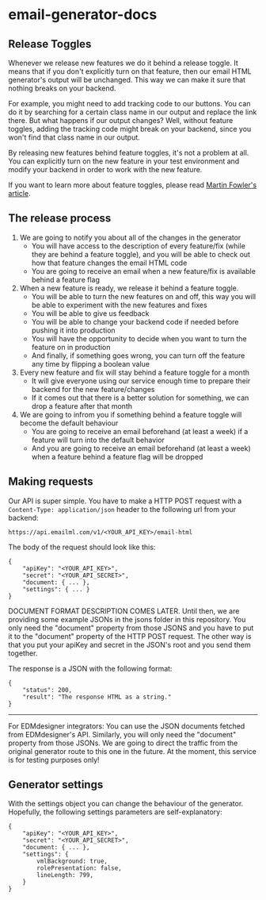 # email-generator-docs

## Release Toggles

Whenever we release new features we do it behind a release toggle. It means that if you don't explicitly turn on that feature, then our email HTML generator's output will be unchanged.
This way we can make it sure that nothing breaks on your backend.

For example, you might need to add tracking code to our buttons. You can do it by searching for a certain class name in our output and replace the link there.
But what happens if our output changes? Well, without feature toggles, adding the tracking code might break on your backend, since you won't find that class name in our output.

By releasing new features behind feature toggles, it's not a problem at all. You can explicitly turn on the new feature in your test environment and modify your backend in order to work with the new feature.

If you want to learn more about feature toggles, please read [Martin Fowler's article](https://martinfowler.com/articles/feature-toggles.html).

## The release process

1. We are going to notify you about all of the changes in the generator
	- You will have access to the description of every feature/fix (while they are behind a feature toggle), and you will be able to check out how that feature changes the email HTML code
	- You are going to receive an email when a new feature/fix is available behind a feature flag
2. When a new feature is ready, we release it behind a feature toggle.
	- You will be able to turn the new features on and off, this way you will be able to experiment with the new features and fixes
	- You will be able to give us feedback
	- You will be able to change your backend code if needed before pushing it into production
	- You will have the opportunity to decide when you want to turn the feature on in production
	- And finally, if something goes wrong, you can turn off the feature any time by flipping a boolean value
3. Every new feature and fix will stay behind a feature toggle for a month
	- It will give everyone using our service enough time to prepare their backend for the new feature/changes
	- If it comes out that there is a better solution for something, we can drop a feature after that month
4. We are going to infrom you if something behind a feature toggle will become the default behaviour
	- You are going to receive an email beforehand (at least a week) if a feature will turn into the default behavior
	- And you are going to receive an email beforehand (at least a week) when a feature behind a feature flag will be dropped

## Making requests

Our API is super simple. You have to make a HTTP POST request with a `Content-Type: application/json` header to the following url from your backend:

```
https://api.emailml.com/v1/<YOUR_API_KEY>/email-html
```

The body of the request should look like this:

```
{
	"apiKey": "<YOUR_API_KEY>",
	"secret": "<YOUR_API_SECRET>",
	"document: { ... },
	"settings": { ... }
}
```

DOCUMENT FORMAT DESCRIPTION COMES LATER. Until then, we are providing some example JSONs in the jsons folder in this repository. You only need the "document" property from those JSONS and you have to put it to the "document" property of the HTTP POST request. The other way is that you put your apiKey and secret in the JSON's root and you send them together.

The response is a JSON with the following format:

```
{
	"status": 200,
	"result": "The response HTML as a string."
}
```

---

For EDMdesigner integrators: You can use the JSON documents fetched from EDMdesigner's API. Similarly, you will only need the "document" property from those JSONs. We are going to direct the traffic from the original generator route to this one in the future. At the moment, this service is for testing purposes only!

## Generator settings

With the settings object you can change the behaviour of the generator. Hopefully, the following settings parameters are self-explanatory:

```
{
	"apiKey": "<YOUR_API_KEY>",
	"secret": "<YOUR_API_SECRET>",
	"document: { ... },
	"settings": {
		vmlBackground: true,
		rolePresentation: false,
		lineLength: 799,
	}
}
```